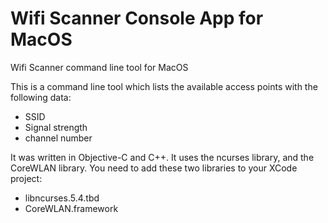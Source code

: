 # Wifi Scanner Console App for MacOS
Wifi Scanner command line tool for MacOS

This is a command line tool which lists the available access points with the following data:
- SSID
- Signal strength
- channel number

It was written in Objective-C and C++.
It uses the ncurses library, and the CoreWLAN library.
You need to add these two libraries to your XCode project:
- libncurses.5.4.tbd
- CoreWLAN.framework
